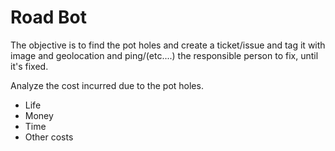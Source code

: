 # Road Bot

The objective is to find the pot holes and create a ticket/issue and tag it with image and geolocation and ping/(etc....) the responsible person to fix, until it's fixed.

Analyze the cost incurred due to the pot holes.
- Life
- Money
- Time
- Other costs
